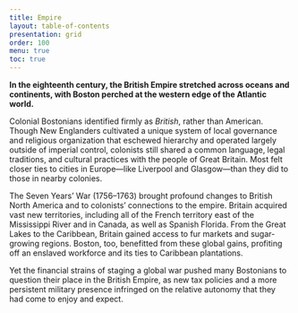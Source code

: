 ```yaml
---
title: Empire
layout: table-of-contents
presentation: grid
order: 100
menu: true
toc: true
---
```


**In the eighteenth century, the British Empire stretched across oceans and continents, with Boston perched at the western edge of the Atlantic world.** 

Colonial Bostonians identified firmly as *British*, rather than American. Though New Englanders cultivated a unique system of local governance and religious organization that eschewed hierarchy and operated largely outside of imperial control, colonists still shared a common language, legal traditions, and cultural practices with the people of Great Britain. Most felt closer ties to cities in Europe—like Liverpool and Glasgow—than they did to those in nearby colonies.

The Seven Years’ War (1756–1763) brought profound changes to British North America and to colonists’ connections to the empire. Britain acquired vast new territories, including all of the French territory east of the Mississippi River and in Canada, as well as Spanish Florida. From the Great Lakes to the Caribbean, Britain gained access to fur markets and sugar-growing regions. Boston, too, benefitted from these global gains, profiting off an enslaved workforce and its ties to Caribbean plantations.

Yet the financial strains of staging a global war pushed many Bostonians to question their place in the British Empire, as new tax policies and a more persistent military presence infringed on the relative autonomy that they had come to enjoy and expect.
